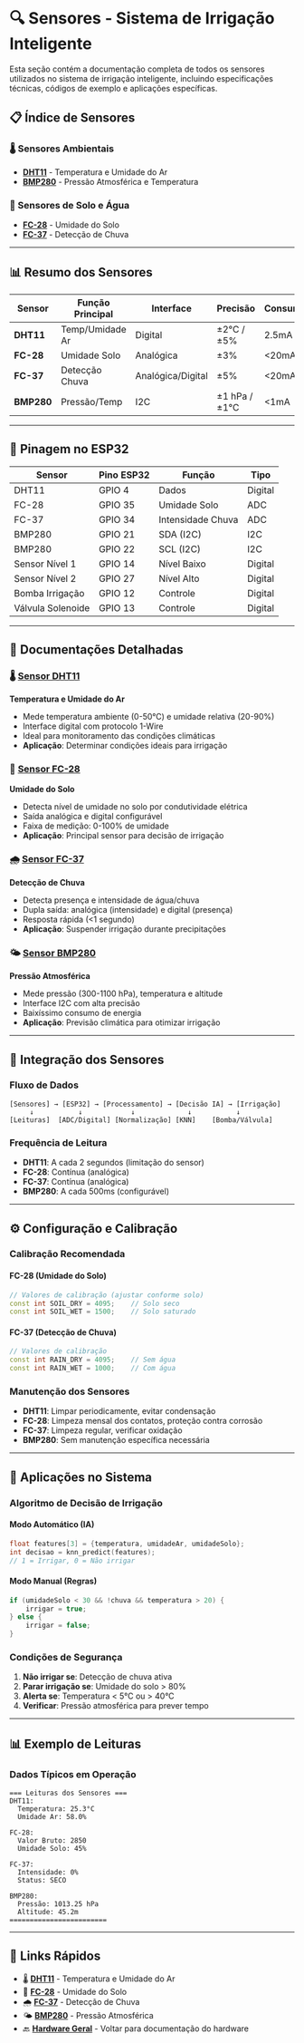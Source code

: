 # 🔍 Sensores - Sistema de Irrigação Inteligente

Esta seção contém a documentação completa de todos os sensores utilizados no sistema de irrigação inteligente, incluindo especificações técnicas, códigos de exemplo e aplicações específicas.

## 📋 Índice de Sensores

### 🌡️ Sensores Ambientais
- **[DHT11](DHT11/DHT11.md)** - Temperatura e Umidade do Ar
- **[BMP280](BMP280/BMP280.md)** - Pressão Atmosférica e Temperatura

### 🌱 Sensores de Solo e Água
- **[FC-28](FC-28/FC-28.md)** - Umidade do Solo
- **[FC-37](FC-37/FC-37.md)** - Detecção de Chuva

---

## 📊 Resumo dos Sensores

| Sensor | Função Principal | Interface | Precisão | Consumo |
|--------|------------------|-----------|----------|---------|
| **DHT11** | Temp/Umidade Ar | Digital | ±2°C / ±5% | 2.5mA |
| **FC-28** | Umidade Solo | Analógica | ±3% | <20mA |
| **FC-37** | Detecção Chuva | Analógica/Digital | ±5% | <20mA |
| **BMP280** | Pressão/Temp | I2C | ±1 hPa / ±1°C | <1mA |

---

## 🔧 Pinagem no ESP32

| Sensor  | Pino ESP32 | Função            | Tipo    |
|---------|------------|-------------------|---------|
| DHT11   | GPIO 4     | Dados            | Digital |
| FC-28   | GPIO 35    | Umidade Solo     | ADC     |
| FC-37   | GPIO 34    | Intensidade Chuva| ADC     |
| BMP280  | GPIO 21    | SDA (I2C)        | I2C     |
| BMP280  | GPIO 22    | SCL (I2C)        | I2C     |
| Sensor Nível 1 | GPIO 14 | Nível Baixo   | Digital |
| Sensor Nível 2 | GPIO 27 | Nível Alto    | Digital |
| Bomba Irrigação | GPIO 12 | Controle     | Digital |
| Válvula Solenoide | GPIO 13 | Controle   | Digital |

---

## 📖 Documentações Detalhadas

### 🌡️ [Sensor DHT11](DHT11/DHT11.md)
**Temperatura e Umidade do Ar**
- Mede temperatura ambiente (0-50°C) e umidade relativa (20-90%)
- Interface digital com protocolo 1-Wire
- Ideal para monitoramento das condições climáticas
- **Aplicação**: Determinar condições ideais para irrigação

### 🌱 [Sensor FC-28](FC-28/FC-28.md)
**Umidade do Solo**
- Detecta nível de umidade no solo por condutividade elétrica
- Saída analógica e digital configurável
- Faixa de medição: 0-100% de umidade
- **Aplicação**: Principal sensor para decisão de irrigação

### 🌧️ [Sensor FC-37](FC-37/FC-37.md)
**Detecção de Chuva**
- Detecta presença e intensidade de água/chuva
- Dupla saída: analógica (intensidade) e digital (presença)
- Resposta rápida (<1 segundo)
- **Aplicação**: Suspender irrigação durante precipitações

### 🌤️ [Sensor BMP280](BMP280/BMP280.md)
**Pressão Atmosférica**
- Mede pressão (300-1100 hPa), temperatura e altitude
- Interface I2C com alta precisão
- Baixíssimo consumo de energia
- **Aplicação**: Previsão climática para otimizar irrigação

---

## 🔄 Integração dos Sensores

### Fluxo de Dados
```
[Sensores] → [ESP32] → [Processamento] → [Decisão IA] → [Irrigação]
     ↓           ↓            ↓             ↓           ↓
[Leituras]  [ADC/Digital] [Normalização] [KNN]    [Bomba/Válvula]
```

### Frequência de Leitura
- **DHT11**: A cada 2 segundos (limitação do sensor)
- **FC-28**: Contínua (analógica)
- **FC-37**: Contínua (analógica)
- **BMP280**: A cada 500ms (configurável)

---

## ⚙️ Configuração e Calibração

### Calibração Recomendada

#### FC-28 (Umidade do Solo)
```cpp
// Valores de calibração (ajustar conforme solo)
const int SOIL_DRY = 4095;    // Solo seco
const int SOIL_WET = 1500;    // Solo saturado
```

#### FC-37 (Detecção de Chuva)
```cpp
// Valores de calibração
const int RAIN_DRY = 4095;    // Sem água
const int RAIN_WET = 1000;    // Com água
```

### Manutenção dos Sensores
- **DHT11**: Limpar periodicamente, evitar condensação
- **FC-28**: Limpeza mensal dos contatos, proteção contra corrosão
- **FC-37**: Limpeza regular, verificar oxidação
- **BMP280**: Sem manutenção específica necessária

---

## 🎯 Aplicações no Sistema

### Algoritmo de Decisão de Irrigação

#### Modo Automático (IA)
```cpp
float features[3] = {temperatura, umidadeAr, umidadeSolo};
int decisao = knn_predict(features);
// 1 = Irrigar, 0 = Não irrigar
```

#### Modo Manual (Regras)
```cpp
if (umidadeSolo < 30 && !chuva && temperatura > 20) {
    irrigar = true;
} else {
    irrigar = false;
}
```

### Condições de Segurança
1. **Não irrigar se**: Detecção de chuva ativa
2. **Parar irrigação se**: Umidade do solo > 80%
3. **Alerta se**: Temperatura < 5°C ou > 40°C
4. **Verificar**: Pressão atmosférica para prever tempo

---

## 📊 Exemplo de Leituras

### Dados Típicos em Operação
```
=== Leituras dos Sensores ===
DHT11:
  Temperatura: 25.3°C
  Umidade Ar: 58.0%
  
FC-28:
  Valor Bruto: 2850
  Umidade Solo: 45%
  
FC-37:
  Intensidade: 0%
  Status: SECO
  
BMP280:
  Pressão: 1013.25 hPa
  Altitude: 45.2m
========================
```

---

## 🔗 Links Rápidos

- 🌡️ **[DHT11](DHT11/DHT11.md)** - Temperatura e Umidade do Ar
- 🌱 **[FC-28](FC-28/FC-28.md)** - Umidade do Solo  
- 🌧️ **[FC-37](FC-37/FC-37.md)** - Detecção de Chuva
- 🌤️ **[BMP280](BMP280/BMP280.md)** - Pressão Atmosférica
- 🔙 **[Hardware Geral](../Hardware.md)** - Voltar para documentação do hardware
